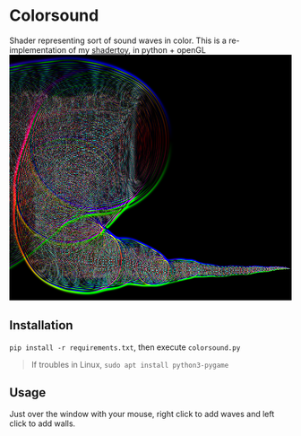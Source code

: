 # Colorsound
Shader representing sort of sound waves in color. 
This is a re-implementation of my [shadertoy](https://www.shadertoy.com/view/wlc3R2),
in python + openGL
![regu](./screenshot.bmp)

## Installation
`pip install -r requirements.txt`, then execute `colorsound.py`
>  If troubles in Linux, `sudo apt install python3-pygame`

## Usage
Just over the window with your mouse,
 right click to add waves and left click to add walls.
